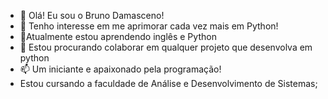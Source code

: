 - 👋 Olá! Eu sou o Bruno Damasceno!
- 👀 Tenho interesse em me aprimorar cada vez mais em Python!
- 🌱Atualmente estou aprendendo inglês e Python
- 💞️ Estou procurando colaborar em qualquer projeto que desenvolva em python
- 📫 Um iniciante e apaixonado pela programação! 
- Estou cursando a faculdade de Análise e Desenvolvimento de Sistemas;

